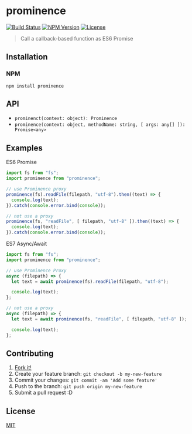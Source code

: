 # prominence
[![Build Status](http://img.shields.io/travis/mohayonao/prominence.svg?style=flat-square)](https://travis-ci.org/mohayonao/prominence)
[![NPM Version](http://img.shields.io/npm/v/prominence.svg?style=flat-square)](https://www.npmjs.org/package/prominence)
[![License](http://img.shields.io/badge/license-MIT-brightgreen.svg?style=flat-square)](http://mohayonao.mit-license.org/)

> Call a callback-based function as ES6 Promise

## Installation

### NPM

```
npm install prominence
```

## API

- `prominenct(context: object): Prominence`
- `prominence(context: object, methodName: string, [ args: any[] ]): Promise<any>`

## Examples

ES6 Promise

```js
import fs from "fs";
import prominence from "prominence";

// use Prominence proxy
prominence(fs).readFile(filepath, "utf-8").then((text) => {
  console.log(text);
}).catch(console.error.bind(console));

// not use a proxy
prominence(fs, "readFile", [ filepath, "utf-8" ]).then((text) => {
  console.log(text);
}).catch(console.error.bind(console));
```

ES7 Async/Await

```js
import fs from "fs";
import prominence from "prominence";

// use Prominence Proxy
async (filepath) => {
  let text = await prominence(fs).readFile(filepath, "utf-8");

  console.log(text);
};

// not use a proxy
async (filepath) => {
  let text = await prominence(fs, "readFile", [ filepath, "utf-8" ]);

  console.log(text);
};
```

## Contributing

1. [Fork it!](https://github.com/mohayonao/prominence/fork)
2. Create your feature branch: `git checkout -b my-new-feature`
3. Commit your changes: `git commit -am 'Add some feature'`
4. Push to the branch: `git push origin my-new-feature`
5. Submit a pull request :D

## License

[MIT](http://mohayonao.mit-license.org/)

